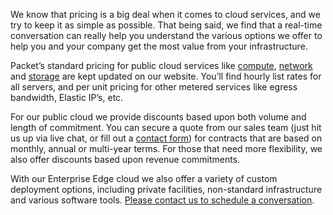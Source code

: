 <!--<meta>
{
    "title":"Pricing & Discounts",
    "description":"Learn more about Pricing & Discounts at Packet",
    "date": "11/26/2019",
    "tag":["Pricing", "Discounts"]
}
</meta>-->

We know that pricing is a big deal when it comes to cloud services, and we try to keep it as simple as possible. That being said, we find that a real-time conversation can really help you understand the various options we offer to help you and your company get the most value from your infrastructure.

Packet’s standard pricing for public cloud services like [compute](https://www.packet.com/cloud/servers/), [network](https://www.packet.com/cloud/network/) and [storage](https://www.packet.com/cloud/storage/) are kept updated on our website. You’ll find hourly list rates for all servers, and per unit pricing for other metered services like egress bandwidth, Elastic IP’s, etc.

For our public cloud we provide discounts based upon both volume and length of commitment. You can secure a quote from our sales team (just hit us up via live chat, or fill out a [contact form](https://packet.com/contact)) for contracts that are based on monthly, annual or multi-year terms. For those that need more flexibility, we also offer discounts based upon revenue commitments. 

With our Enterprise Edge cloud we also offer a variety of custom deployment options, including private facilities, non-standard infrastructure and various software tools.  [Please contact us to schedule a conversation](https://packet.com/contact).

